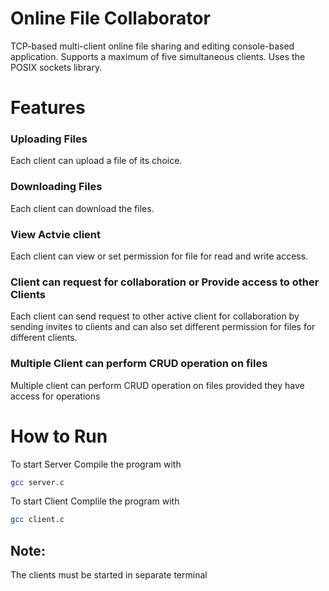 # Online File Collaborator
TCP-based multi-client online file sharing and editing console-based application. Supports a maximum of five simultaneous clients. Uses the POSIX sockets library.

# Features

### Uploading Files
Each client can upload a file of its choice.
### Downloading Files
Each client can download the files.
### View Actvie client
Each client can view or set permission for file for read and write access.
### Client can request for collaboration or Provide access to other Clients
Each client can send request to other active client for collaboration by sending invites to clients and can also set different permission for files for different clients.
### Multiple Client can perform CRUD operation on files
Multiple client can perform CRUD operation on files provided they have access for operations


# How to Run
To start Server
Compile the program with
```bash
gcc server.c
```
To start Client
Complile the program with
```bash
gcc client.c
```

## Note:
The clients must be started in separate terminal